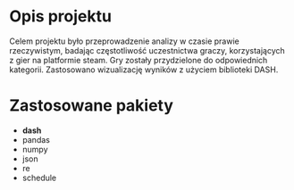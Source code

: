 # Opis projektu

Celem projektu było przeprowadzenie analizy w czasie prawie rzeczywistym, badając częstotliwość uczestnictwa graczy, korzystających
z gier na platformie steam. Gry zostały przydzielone do odpowiednich kategorii. Zastosowano wizualizację wyników z użyciem biblioteki DASH.

# Zastosowane pakiety

* **dash**
* pandas
* numpy
* json
* re
* schedule
